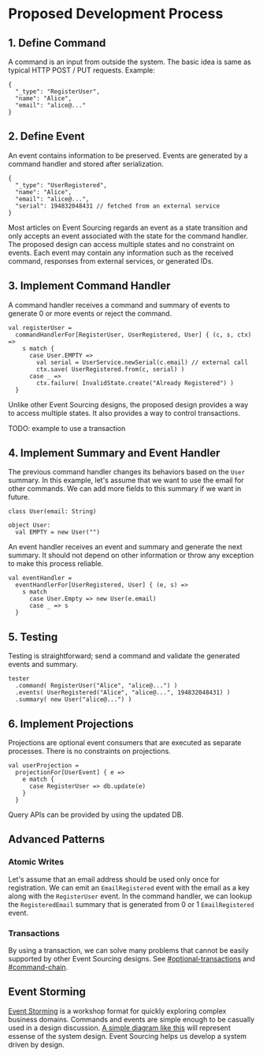 # Proposed Development Process

## 1. Define Command

A command is an input from outside the system. The basic idea is same as typical HTTP POST / PUT requests. Example:

```
{
  "_type": "RegisterUser",
  "name": "Alice",
  "email": "alice@..."
}
```

## 2. Define Event

An event contains information to be preserved. Events are generated by a command handler and stored after serialization.

```
{
  "_type": "UserRegistered",
  "name": "Alice",
  "email": "alice@...",
  "serial": 194832048431 // fetched from an external service
}
```

Most articles on Event Sourcing regards an event as a state transition and only accepts an event associated with the state for the command handler. The proposed design can access multiple states and no constraint on events. Each event may contain any information such as the received command, responses from external services, or generated IDs.

## 3. Implement Command Handler

A command handler receives a command and summary of events to generate 0 or more events or reject the command.

```
val registerUser =
  commandHandlerFor[RegisterUser, UserRegistered, User] { (c, s, ctx) =>
    s match {
      case User.EMPTY =>
        val serial = UserService.newSerial(c.email) // external call
        ctx.save( UserRegistered.from(c, serial) )
      case _ =>
        ctx.failure( InvalidState.create("Already Registered") )
  }
```

Unlike other Event Sourcing designs, the proposed design provides a way to access multiple states. It also provides a way to control transactions.

TODO: example to use a transaction

## 4. Implement Summary and Event Handler

The previous command handler changes its behaviors based on the `User` summary. In this example, let's assume that we want to use the email for other commands. We can add more fields to this summary if we want in future.

```
class User(email: String)

object User:
  val EMPTY = new User("")
```

An event handler receives an event and summary and generate the next summary. It should not depend on other information or throw any exception to make this process reliable.

```
val eventHandler =
  eventHandlerFor[UserRegistered, User] { (e, s) =>
    s match
      case User.Empty => new User(e.email)
      case _ => s
  }
```

## 5. Testing

Testing is straightforward; send a command and validate the generated events and summary.

```
tester
  .command( RegisterUser("Alice", "alice@...") )
  .events( UserRegistered("Alice", "alice@...", 194832048431) )
  .summary( new User("alice@...") )
```

## 6. Implement Projections

Projections are optional event consumers that are executed as separate processes. There is no constraints on projections.

```
val userProjection =
  projectionFor[UserEvent] { e =>
    e match {
      case RegisterUser => db.update(e)
    }
  }
```

Query APIs can be provided by using the updated DB.

## Advanced Patterns

### Atomic Writes

Let's assume that an email address should be used only once for registration. We can emit an `EmailRegistered` event with the email as a key along with the `RegisterUser` event. In the command handler, we can lookup the `RegisteredEmail` summary that is generated from 0 or 1 `EmailRegistered` event.

### Transactions

By using a transaction, we can solve many problems that cannot be easily supported by other Event Sourcing designs. See [#optional-transactions](event-store.md#optional-transactions "mention") and [#command-chain](command-handlers-and-side-effects.md#command-chain "mention").

## Event Storming

[Event Storming](https://www.ibm.com/cloud/architecture/architecture/practices/event-storming-methodology-architecture/) is a workshop format for quickly exploring complex business domains. Commands and events are simple enough to be casually used in a design discussion. [A simple diagram like this](https://kalele.io/a-blended-diagramming-style/) will represent essense of the system design. Event Sourcing helps us develop a system driven by design.

